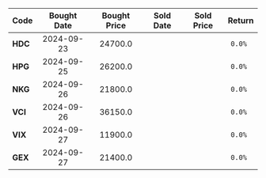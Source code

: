 
| Code  | Bought Date | Bought Price | Sold Date   | Sold Price   | Return  |
| ------|:-----------:|:------------:|:-----------:|:------------:|:-------:|
| **HDC**  | 2024-09-23  | 24700.0      |   |       | `0.0% `     |
| **HPG**  | 2024-09-25  | 26200.0      |   |       | `0.0% `     |
| **NKG**  | 2024-09-26  | 21800.0      |   |       | `0.0% `     |
| **VCI**  | 2024-09-26  | 36150.0      |   |       | `0.0% `     |
| **VIX**  | 2024-09-27  | 11900.0      |   |       | `0.0% `     |
| **GEX**  | 2024-09-27  | 21400.0      |   |       | `0.0% `     |
